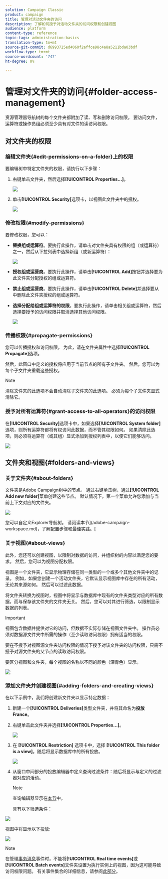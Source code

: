 ```yaml
---
solution: Campaign Classic
product: campaign
title: 管理对活动文件夹的访问
description: 了解如何授予对活动文件夹的访问权限和创建视图
audience: platform
content-type: reference
topic-tags: administration-basics
translation-type: tm+mt
source-git-commit: d6993725ed4060f2affce98c4a8a5211bda03bdf
workflow-type: tm+mt
source-wordcount: '747'
ht-degree: 0%

---
```



# 管理对文件夹的访问{#folder-access-management}

资源管理器导航树的每个文件夹都附加了读、写和删除访问权限。 要访问文件，运算符或操作员组必须至少具有对文件的读访问权限。

## 对文件夹的权限

### 编辑文件夹{#edit-permissions-on-a-folder}上的权限

要编辑树中特定文件夹的权限，请执行以下步骤：

1. 右键单击文件夹，然后选择&#x200B;**[!UICONTROL Properties...]**。

   ![](assets/s_ncs_user_folder_properties.png)

1. 单击&#x200B;**[!UICONTROL Security]**&#x200B;选项卡，以视图此文件夹中的授权。

   ![](assets/s_ncs_user_folder_properties_security.png)

### 修改权限{#modify-permissions}

要修改权限，您可以：

* **替换组或运算符**。要执行此操作，请单击对文件夹具有权限的组（或运算符）之一，然后从下拉列表中选择新组（或新运算符）：

   ![](assets/s_ncs_user_folder_properties_security02.png)

* **授权组或运营商**。要执行此操作，请单击&#x200B;**[!UICONTROL Add]**&#x200B;按钮并选择要为此文件夹分配授权的组或运算符。
* **禁止组或运营商**。要执行此操作，请单击&#x200B;**[!UICONTROL Delete]**&#x200B;并选择要从中删除此文件夹授权的组或运算符。
* **选择分配给组或运算符的权限**。要执行此操作，请单击相关组或运算符，然后选择要授予的访问权限并取消选择其他访问权限。

   ![](assets/s_ncs_user_folder_properties_security03.png)

### 传播权限{#propagate-permissions}

您可以传播授权和访问权限。 为此，请在文件夹属性中选择&#x200B;**[!UICONTROL Propagate]**&#x200B;选项。

然后，此窗口中定义的授权将应用于当前节点的所有子文件夹。 然后，您可以为每个子文件夹重载这些授权。

>[!NOTE]
>
>清除文件夹的此选项不会自动清除子文件夹的此选项。 必须为每个子文件夹显式清除它。

### 授予对所有运算符{#grant-access-to-all-operators}的访问权限

在&#x200B;**[!UICONTROL Security]**&#x200B;选项卡中，如果选择&#x200B;**[!UICONTROL System folder]**&#x200B;选项，则所有运算符都将有权访问此数据，而不管其权限如何。 如果清除此选项，则必须将运算符（或其组）显式添加到授权列表中，以便它们能够访问。

![](assets/s_ncs_user_folder_properties_security03b.png)

## 文件夹和视图{#folders-and-views}

### 关于文件夹{#about-folders}

文件夹是Adobe Campaign树中的节点。 通过右键单击树，通过&#x200B;**[!UICONTROL Add new folder]**&#x200B;菜单创建这些节点。 默认情况下，第一个菜单允许您添加与当前上下文对应的文件夹。

![](assets/s_ncs_user_add_folder_in_tree.png)

您可以自定义Explorer导航树。 请阅读本节](adobe-campaign-workspace.md)，了解配置步骤和最佳实践。[

### 关于视图{#about-views}

此外，您还可以创建视图，以限制对数据的访问，并组织树的内容以满足您的要求。 然后，您可以为视图分配权限。

视图是一个文件夹，它显示物理存储在同一类型的一个或多个其他文件夹中的记录。 例如，如果您创建一个活动文件夹，它默认显示视图库中存在的所有活动，无论其来源如何。 然后可以过滤此数据。

将文件夹转换为视图时，视图中将显示与数据库中现有的文件夹类型对应的所有数据，而与保存该文件夹的文件夹无关。 然后，您可以对其进行筛选，以限制显示数据的列表。

>[!IMPORTANT]
>
>视图包含数据并提供对它的访问，但数据不实际存储在视图文件夹中。 操作员必须对数据源文件夹中所需的操作（至少读取访问权限）拥有适当的权限。
>
>要在不授予对视图源文件夹访问权限的情况下授予对该文件夹的访问权限，只需不授予对源文件夹的父节点的读取访问权限。

要区分视图和文件夹，每个视图的名称以不同的颜色（深青色）显示。

![](assets/s_ncs_user_view_name_color.png)

### 添加文件夹并创建视图{#adding-folders-and-creating-views}

在以下示例中，我们将创建新文件夹以显示特定数据：

1. 新建一个&#x200B;**[!UICONTROL Deliveries]**&#x200B;类型文件夹，并将其命名为&#x200B;**投放France**。
1. 右键单击此文件夹并选择&#x200B;**[!UICONTROL Properties...]**。

   ![](assets/s_ncs_user_add_folder_exple.png)

1. 在 **[!UICONTROL Restriction]** 选项卡中，选择 **[!UICONTROL This folder is a view]**。随后将显示数据库中的所有投放。

   ![](assets/s_ncs_user_add_folder_exple01.png)

1. 从窗口中间部分的投放编辑器中定义查询过滤条件：随后将显示与定义的过滤器对应的活动。

   >[!NOTE]
   >
   >查询编辑器显示在[本节](../../platform/using/about-queries-in-campaign.md)中。

   具有以下筛选条件：

![](assets/s_ncs_user_add_folder_exple00.png)

视图中将显示以下投放:

![](assets/s_ncs_user_add_folder_exple02.png)

>[!NOTE]
>
>在管理[事务消息](../../message-center/using/about-transactional-messaging.md)事件时，不能将&#x200B;**[!UICONTROL Real time events]**&#x200B;或&#x200B;**[!UICONTROL Batch events]**&#x200B;文件夹设置为执行实例上的视图，因为这可能导致访问权限问题。 有关事件集合的详细信息，请参阅[此部分](../../message-center/using/event-collection.md)。